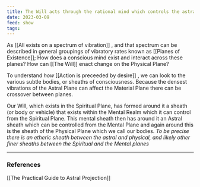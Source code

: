 ```yaml
---
title: The Will acts through the rational mind which controls the astral body which acts upon the physical body
date: 2023-03-09
feed: show
tags:
---
```


As [[All exists on a spectrum of vibration]] , and that spectrum can be described in general groupings of vibratory rates known as [[Planes of Existence]]; How does a conscious mind exist and interact across these planes? How can [[The Will]] enact change on the Physical Plane?

To understand *how* [[Action is preceeded by desire]] , we can look to the various subtle bodies, or sheaths of consciousness. Because the densest vibrations of the Astral Plane can affect the Material Plane there can be crossover between planes. 

Our Will, which exists in the Spiritual Plane, has formed around it a sheath (or body or vehicle) that exists within the Mental Realm which it can control from the Spiritual Plane. This mental sheath then has around it an Astral sheath which can be controlled from the Mental Plane and again around this is the sheath of the Physical Plane which we call our bodies. *To be precise there is an etheric sheath between the astral and physical, and likely other finer sheaths between the Spiritual and the Mental planes*

___
### References

[[The Practical Guide to Astral Projection]] 

